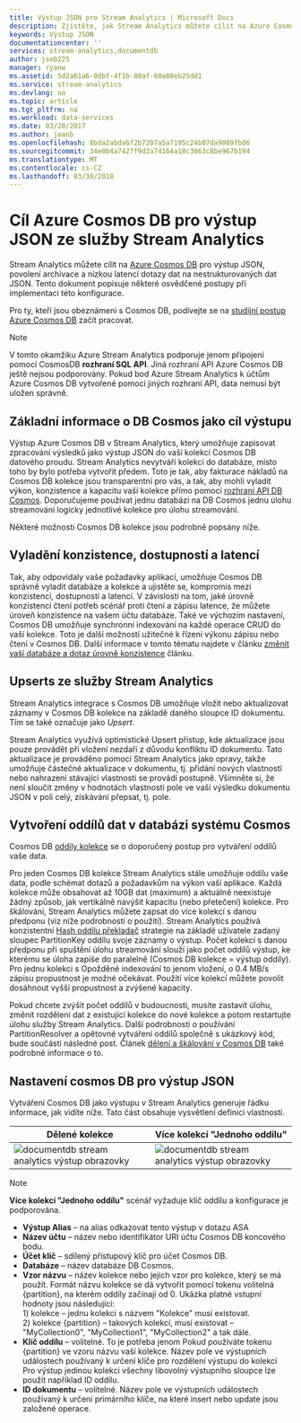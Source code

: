 ```yaml
---
title: Výstup JSON pro Stream Analytics | Microsoft Docs
description: Zjistěte, jak Stream Analytics můžete cílit na Azure Cosmos DB pro výstup JSON, archivace dat a nízkou latencí dotazy na nestrukturovaných dat JSON.
keywords: Výstup JSON
documentationcenter: ''
services: stream-analytics,documentdb
author: jseb225
manager: ryanw
ms.assetid: 5d2a61a6-0dbf-4f1b-80af-60a80eb25dd1
ms.service: stream-analytics
ms.devlang: na
ms.topic: article
ms.tgt_pltfrm: na
ms.workload: data-services
ms.date: 03/28/2017
ms.author: jeanb
ms.openlocfilehash: 8bda2abda6f2b7207a5a7195c24b07da9089fb06
ms.sourcegitcommit: 34e0b4a7427f9d2a74164a18c3063c8be967b194
ms.translationtype: MT
ms.contentlocale: cs-CZ
ms.lasthandoff: 03/30/2018
---
```

# <a name="target-azure-cosmos-db-for-json-output-from-stream-analytics"></a>Cíl Azure Cosmos DB pro výstup JSON ze služby Stream Analytics
Stream Analytics můžete cílit na [Azure Cosmos DB](https://azure.microsoft.com/services/documentdb/) pro výstup JSON, povolení archivace a nízkou latencí dotazy dat na nestrukturovaných dat JSON. Tento dokument popisuje některé osvědčené postupy při implementaci této konfigurace.

Pro ty, kteří jsou obeznámeni s Cosmos DB, podívejte se na [studijní postup Azure Cosmos DB](https://azure.microsoft.com/documentation/learning-paths/documentdb/) začít pracovat. 

> [!Note]
> V tomto okamžiku Azure Stream Analytics podporuje jenom připojení pomocí CosmosDB **rozhraní SQL API**.
> Jiná rozhraní API Azure Cosmos DB ještě nejsou podporovány. Pokud bod Azure Stream Analytics k účtům Azure Cosmos DB vytvořené pomocí jiných rozhraní API, data nemusí být uložen správně. 

## <a name="basics-of-cosmos-db-as-an-output-target"></a>Základní informace o DB Cosmos jako cíl výstupu
Výstup Azure Cosmos DB v Stream Analytics, který umožňuje zapisovat zpracování výsledků jako výstup JSON do vaší kolekcí Cosmos DB datového proudu. Stream Analytics nevytváří kolekcí do databáze, místo toho by bylo potřeba vytvořit předem. Toto je tak, aby fakturace nákladů na Cosmos DB kolekce jsou transparentní pro vás, a tak, aby mohli vyladit výkon, konzistence a kapacitu vaší kolekce přímo pomocí [rozhraní API DB Cosmos](https://msdn.microsoft.com/library/azure/dn781481.aspx). Doporučujeme používat jednu databázi na DB Cosmos jednu úlohu streamování logicky jednotlivé kolekce pro úlohu streamování.

Některé možnosti Cosmos DB kolekce jsou podrobně popsány níže.

## <a name="tune-consistency-availability-and-latency"></a>Vyladění konzistence, dostupností a latencí
Tak, aby odpovídaly vaše požadavky aplikací, umožňuje Cosmos DB správně vyladit databáze a kolekce a ujistěte se, kompromis mezi konzistencí, dostupností a latencí. V závislosti na tom, jaké úrovně konzistenci čtení potřeb scénář proti čtení a zápisu latence, že můžete úroveň konzistence na vašem účtu databáze. Také ve výchozím nastavení, Cosmos DB umožňuje synchronní indexování na každé operace CRUD do vaší kolekce. Toto je další možností užitečné k řízení výkonu zápisu nebo čtení v Cosmos DB. Další informace v tomto tématu najdete v článku [změnit vaší databáze a dotaz úrovně konzistence](../cosmos-db/consistency-levels.md) článku.

## <a name="upserts-from-stream-analytics"></a>Upserts ze služby Stream Analytics
Stream Analytics integrace s Cosmos DB umožňuje vložit nebo aktualizovat záznamy v Cosmos DB kolekce na základě daného sloupce ID dokumentu. Tím se také označuje jako *Upsert*.

Stream Analytics využívá optimistické Upsert přístup, kde aktualizace jsou pouze provádět při vložení nezdaří z důvodu konfliktu ID dokumentu. Tato aktualizace je prováděno pomocí Stream Analytics jako opravy, takže umožňuje částečné aktualizace v dokumentu, tj. přidání nových vlastností nebo nahrazení stávající vlastnosti se provádí postupně. Všimněte si, že není sloučit změny v hodnotách vlastnosti pole ve vaší výsledku dokumentu JSON v poli celý, získávání přepsat, tj. pole.

## <a name="data-partitioning-in-cosmos-db"></a>Vytvoření oddílů dat v databázi systému Cosmos
Cosmos DB [oddíly kolekce](../cosmos-db/partition-data.md) se o doporučený postup pro vytváření oddílů vaše data. 

Pro jeden Cosmos DB kolekce Stream Analytics stále umožňuje oddílu vaše data, podle schémat dotazů a požadavkům na výkon vaší aplikace. Každá kolekce může obsahovat až 10GB dat (maximum) a aktuálně neexistuje žádný způsob, jak vertikálně navýšit kapacitu (nebo přetečení) kolekce. Pro škálování, Stream Analytics můžete zapsat do více kolekcí s danou předponu (viz níže podrobnosti o použití). Stream Analytics používá konzistentní [Hash oddílu překladač](https://msdn.microsoft.com/library/azure/microsoft.azure.documents.partitioning.hashpartitionresolver.aspx) strategie na základě uživatele zadaný sloupec PartitionKey oddílu svoje záznamy o výstup. Počet kolekcí s danou předponu při spuštění úlohu streamování slouží jako počet oddílů výstup, ke kterému se úloha zapíše do paralelně (Cosmos DB kolekce = výstup oddíly). Pro jednu kolekci s Opožděné indexování to jenom vložení, o 0.4 MB/s zápisu propustnost je možné očekávat. Použití více kolekcí můžete povolit dosáhnout vyšší propustnost a zvýšené kapacity.

Pokud chcete zvýšit počet oddílů v budoucnosti, musíte zastavit úlohu, změnit rozdělení dat z existující kolekce do nové kolekce a potom restartujte úlohu služby Stream Analytics. Další podrobnosti o používání PartitionResolver a opětovné vytváření oddílů společně s ukázkový kód, bude součástí následné post. Článek [dělení a škálování v Cosmos DB](../cosmos-db/sql-api-partition-data.md) také podrobné informace o to.

## <a name="cosmos-db-settings-for-json-output"></a>Nastavení cosmos DB pro výstup JSON
Vytváření Cosmos DB jako výstupu v Stream Analytics generuje řádku informace, jak vidíte níže. Tato část obsahuje vysvětlení definici vlastnosti.

Dělené kolekce | Více kolekcí "Jednoho oddílu"
---|---
![documentdb stream analytics výstup obrazovky](media/stream-analytics-documentdb-output/stream-analytics-documentdb-output-1.png) |  ![documentdb stream analytics výstup obrazovky](media/stream-analytics-documentdb-output/stream-analytics-documentdb-output-2.png)


  
> [!NOTE]
> **Více kolekcí "Jednoho oddílu"** scénář vyžaduje klíč oddílu a konfigurace je podporována. 

* **Výstup Alias** – na alias odkazovat tento výstup v dotazu ASA  
* **Název účtu** – název nebo identifikátor URI účtu Cosmos DB koncového bodu.  
* **Účet klíč** – sdílený přístupový klíč pro účet Cosmos DB.  
* **Databáze** – název databáze DB Cosmos.  
* **Vzor názvu** – název kolekce nebo jejich vzor pro kolekce, který se má použít. Formát názvu kolekce se dá vytvořit pomocí tokenu volitelná {partition}, na kterém oddíly začínají od 0. Ukázka platné vstupní hodnoty jsou následující:  
  1\) kolekce – jednu kolekci s názvem "Kolekce" musí existovat.  
  2\) kolekce {partition} – takových kolekcí, musí existovat – "MyCollection0", "MyCollection1", "MyCollection2" a tak dále.  
* **Klíč oddílu** – volitelné. To je potřeba jenom Pokud používáte tokenu {partition} ve vzoru názvu vaší kolekce. Název pole ve výstupních událostech používaný k určení klíče pro rozdělení výstupu do kolekcí Pro výstup jedinou kolekci všechny libovolný výstupního sloupce lze použít například ID oddílu.  
* **ID dokumentu** – volitelné. Název pole ve výstupních událostech používaný k určení primárního klíče, na které insert nebo update jsou založené operace.  
